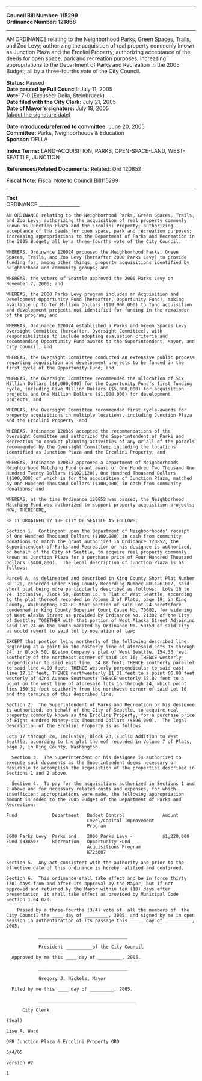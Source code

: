 * * * * *  
  
**Council Bill Number: [](#h0)[](#h2)115299**   
**Ordinance Number: 121858**  
  
* * * * *  
  
AN ORDINANCE relating to the Neighborhood Parks, Green Spaces, Trails, and Zoo Levy; authorizing the acquisition of real property commonly known as Junction Plaza and the Ercolini Property; authorizing acceptance of the deeds for open space, park and recreation purposes; increasing appropriations to the Department of Parks and Recreation in the 2005 Budget; all by a three-fourths vote of the City Council.  
  
**Status:** Passed   
**Date passed by Full Council:** July 11, 2005   
**Vote:** 7-0 (Excused: Della, Steinbrueck)   
**Date filed with the City Clerk:** July 21, 2005   
**Date of Mayor's signature:** July 18, 2005   
[(about the signature date)](/~public/approvaldate.htm)   
  
  
**Date introduced/referred to committee:** June 20, 2005   
**Committee:** Parks, Neighborhoods & Education   
**Sponsor:** DELLA   
  
**Index Terms:** LAND-ACQUISITION, PARKS, OPEN-SPACE-LAND, WEST-SEATTLE, JUNCTION  
  
**References/Related Documents:** Related: Ord 120852  
  
**Fiscal Note:** [Fiscal Note to Council Bill](http://clerk.seattle.gov/~public/fnote/115299.htm)[](#h1)[](#h3)115299  
  
* * * * *  
  
**Text**  
    ORDINANCE _________________  
  
    AN ORDINANCE relating to the Neighborhood Parks, Green Spaces, Trails,  
    and Zoo Levy; authorizing the acquisition of real property commonly  
    known as Junction Plaza and the Ercolini Property; authorizing  
    acceptance of the deeds for open space, park and recreation purposes;  
    increasing appropriations to the Department of Parks and Recreation in  
    the 2005 Budget; all by a three-fourths vote of the City Council.  
  
    WHEREAS, Ordinance 120024 proposed the Neighborhood Parks, Green  
    Spaces, Trails, and Zoo Levy (hereafter 2000 Parks Levy) to provide  
    funding for, among other things, property acquisitions identified by  
    neighborhood and community groups; and  
  
    WHEREAS, the voters of Seattle approved the 2000 Parks Levy on  
    November 7, 2000; and  
  
    WHEREAS, the 2000 Parks Levy program includes an Acquisition and  
    Development Opportunity Fund (hereafter, Opportunity Fund), making  
    available up to Ten Million Dollars ($10,000,000) to fund acquisition  
    and development projects not identified for funding in the remainder  
    of the program; and  
  
    WHEREAS, Ordinance 120024 established a Parks and Green Spaces Levy  
    Oversight Committee (hereafter, Oversight Committee), with  
    responsibilities to include adopting evaluation criteria and  
    recommending Opportunity Fund awards to the Superintendent, Mayor, and  
    City Council; and  
  
    WHEREAS, the Oversight Committee conducted an extensive public process  
    regarding acquisition and development projects to be funded in the  
    first cycle of the Opportunity Fund; and  
  
    WHEREAS, the Oversight Committee recommended the allocation of Six  
    Million Dollars ($6,000,000) for the Opportunity Fund's first funding  
    cycle, including Five Million Dollars ($5,000,000) for acquisition  
    projects and One Million Dollars ($1,000,000) for development  
    projects; and  
  
    WHEREAS, the Oversight Committee recommended first cycle-awards for  
    property acquisitions in multiple locations, including Junction Plaza  
    and the Ercolini Property; and  
  
    WHEREAS, Ordinance 120869 accepted the recommendations of the  
    Oversight Committee and authorized the Superintendent of Parks and  
    Recreation to conduct planning activities of any or all of the parcels  
    recommended by the Oversight Committee; including the locations  
    identified as Junction Plaza and the Ercolini Property; and  
  
    WHEREAS, Ordinance 120852 approved a Department of Neighborhoods  
    Neighborhood Matching Fund grant award of One Hundred Two Thousand One  
    Hundred Twenty Dollars ($102,120), One Hundred Thousand Dollars  
    ($100,000) of which is for the acquisition of Junction Plaza, matched  
    by One Hundred Thousand Dollars ($100,000) in cash from community  
    donations; and  
  
    WHEREAS, at the time Ordinance 120852 was passed, the Neighborhood  
    Matching Fund was authorized to support property acquisition projects;  
    NOW, THEREFORE,  
  
    BE IT ORDAINED BY THE CITY OF SEATTLE AS FOLLOWS:  
  
    Section 1.  Contingent upon the Department of Neighborhoods' receipt  
    of One Hundred Thousand Dollars ($100,000) in cash from community  
    donations to match the grant authorized in Ordinance 120852, the  
    Superintendent of Parks and Recreation or his designee is authorized,  
    on behalf of the City of Seattle, to acquire real property commonly  
    known as Junction Plaza for a purchase price of Four Hundred Thousand  
    Dollars ($400,000).  The legal description of Junction Plaza is as  
    follows:  
  
    Parcel A, as delineated and described in King County Short Plat Number  
    80-120, recorded under King County Recording Number 8011261007, said  
    short plat being more particularly described as follows:  Lots 16 to  
    24, inclusive, Block 50, Boston Co.'s Plat of West Seattle, according  
    to the plat thereof recorded in Volume 3 of Plats, page 19, in King  
    County, Washington; EXCEPT that portion of said Lot 24 heretofore  
    condemned in King County Superior Court Cause No. 70682, for widening  
    of West Alaska Street as provided by Ordinance No. 21302 of the City  
    of Seattle; TOGETHER with that portion of West Alaska Street Adjoining  
    said Lot 24 on the south vacated by Ordinance No. 50159 of said City  
    as would revert to said lot by operation of law;  
  
    EXCEPT that portion lying northerly of the following described line:  
    Beginning at a point on the easterly line of aforesaid Lots 16 through  
    24, in Block 50, Boston Company's plat of West Seattle, 154.33 feet  
    southerly of the northeast corner of said Lot 16; THENCE westerly  
    perpendicular to said east line, 34.88 feet; THENCE southerly parallel  
    to said line 4.00 feet; THENCE westerly perpendicular to said east  
    line 17.17 feet; THENCE northwesterly 11.31 feet to a point 60.00 feet  
    westerly of 42nd Avenue Southwest; THENCE westerly 55.07 feet to a  
    point on the west line of aforesaid lots 16 through 24, which point  
    lies 150.32 feet southerly from the northwest corner of said Lot 16  
    and the terminus of this described line.  
  
    Section 2.  The Superintendent of Parks and Recreation or his designee  
    is authorized, on behalf of the City of Seattle, to acquire real  
    property commonly known as the Ercolini Property, for a purchase price  
    of Eight Hundred Ninety-six Thousand Dollars ($896,000).  The legal  
    description of the Ercolini Property is as follows:  
  
    Lots 17 through 24, inclusive, Block 23, Euclid Addition to West  
    Seattle, according to the plat thereof recorded in Volume 7 of Plats,  
    page 7, in King County, Washington.  
  
      Section 3.  The Superintendent or his designee is authorized to  
    execute such documents as the Superintendent deems necessary or  
    desirable to accomplish the acquisition of the properties described in  
    Sections 1 and 2 above.  
  
      Section 4.  To pay for the acquisitions authorized in Sections 1 and  
    2 above and for necessary related costs and expenses, for which  
    insufficient appropriations were made, the following appropriation  
    amount is added to the 2005 Budget of the Department of Parks and  
    Recreation:  
  
    Fund             Department   Budget Control              Amount  
                                  Level/Capital Improvement  
                                  Program  
  
    2000 Parks Levy  Parks and    2000 Parks Levy -           $1,220,000  
    Fund (33850)     Recreation   Opportunity Fund  
                                  Acquisitions Program  
                                  K723007  
  
    Section 5.  Any act consistent with the authority and prior to the  
    effective date of this ordinance is hereby ratified and confirmed.  
  
    Section 6.  This ordinance shall take effect and be in force thirty  
    (30) days from and after its approval by the Mayor, but if not  
    approved and returned by the Mayor within ten (10) days after  
    presentation, it shall take effect as provided by Municipal Code  
    Section 1.04.020.  
  
        Passed by a three-fourths (3/4) vote of  all the members of  the  
    City Council the ____ day of _________, 2005, and signed by me in open  
    session in authentication of its passage this _____ day of __________,  
    2005.  
  
                _________________________________  
  
                President __________of the City Council  
  
      Approved by me this ____ day of _________, 2005.  
  
                _________________________________  
  
                Gregory J. Nickels, Mayor  
  
      Filed by me this ____ day of _________, 2005.  
  
                ____________________________________  
  
          City Clerk  
  
    (Seal)  
  
    Lise A. Ward  
  
    DPR Junction Plaza & Ercolini Property ORD  
  
    5/4/05  
  
    version #2  
  
    1  
